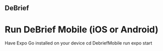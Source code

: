 ## DeBrief

# Run DeBrief Mobile (iOS or Android)
Have Expo Go installed on your device
cd DebriefMobile
run expo start
